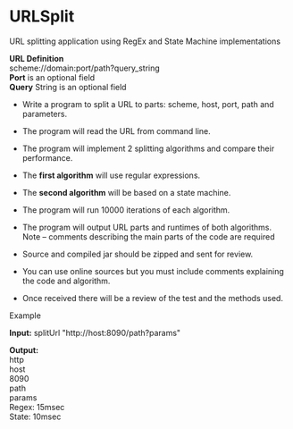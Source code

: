 # URLSplit
URL splitting application using RegEx and State Machine implementations

**URL Definition**  
scheme://domain:port/path?query_string  
**Port** is an optional field  
**Query** String is an optional field  

* Write a program to split a URL to parts: scheme, host, port, path and parameters.
* The program will read the URL from command line.
* The program will implement 2 splitting algorithms and compare their performance.
* The **first algorithm** will use regular expressions.
* The **second algorithm** will be based on a state machine.
* The program will run 10000 iterations of each algorithm.
* The program will output URL parts and runtimes of both algorithms.
Note – comments describing the main parts of the code are required

* Source and compiled jar should be zipped and sent for review.
* You can use online sources but you must include comments explaining the code and algorithm.
* Once received there will be a review of the test and the methods used.

Example

**Input:**
splitUrl "http://host:8090/path?params"  

**Output:**  
http  
host  
8090  
path  
params  
Regex: 15msec  
State: 10msec  
